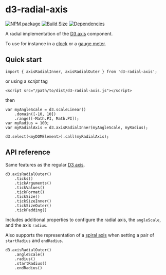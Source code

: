 d3-radial-axis
==============

[![NPM package][npm-img]][npm-url]
[![Build Size][build-size-img]][build-size-url]
[![Dependencies][dependencies-img]][dependencies-url]

A radial implementation of the [D3 axis](https://github.com/d3/d3-axis) component.

To use for instance in a [clock](https://bl.ocks.org/vasturiano/118e167e9bc93356221f67905c87cd6f) or a [gauge meter](https://bl.ocks.org/vasturiano/979b96ddd4f1461458bc3669528d0edc).

## Quick start

```
import { axisRadialInner, axisRadialOuter } from 'd3-radial-axis';
```
or using a *script* tag
```
<script src="/path/to/dist/d3-radial-axis.js"></script>
```
then
```
var myAngleScale = d3.scaleLinear()
    .domain([-10, 10])
    .range([-Math.PI, Math.PI]);
var myRadius = 100;
var myRadialAxis = d3.axisRadialInner(myAngleScale, myRadius);

d3.select(<myDOMElement>).call(myRadialAxis);
```

## API reference

Same features as the regular [D3 axis](https://github.com/d3/d3-axis#api-reference).

```
d3.axisRadialOuter()
    .ticks()
    .tickArguments()
    .tickValues()
    .tickFormat()
    .tickSize()
    .tickSizeInner()
    .tickSizeOuter()
    .tickPadding()
```

Includes additional properties to configure the radial axis, the `angleScale`, and the axis `radius`.

Also supports the representation of a [spiral axis](https://vasturiano.github.io/d3-radial-axis/example/spiral-axis.html) when setting a pair of `startRadius` and `endRadius`.

```
d3.axisRadialOuter()
    .angleScale()
    .radius()
    .startRadius()
    .endRadius()
```

[npm-img]: https://img.shields.io/npm/v/d3-radial-axis.svg
[npm-url]: https://npmjs.org/package/d3-radial-axis
[build-size-img]: https://img.shields.io/bundlephobia/minzip/d3-radial-axis.svg
[build-size-url]: https://bundlephobia.com/result?p=d3-radial-axis
[dependencies-img]: https://img.shields.io/david/vasturiano/d3-radial-axis.svg
[dependencies-url]: https://david-dm.org/vasturiano/d3-radial-axis
